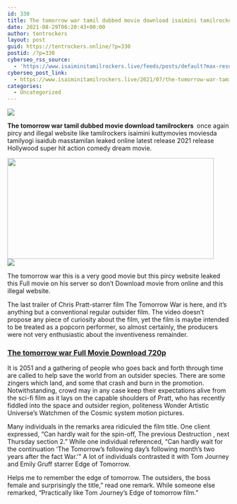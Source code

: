 ```yaml
---
id: 330
title: The tomorrow war tamil dubbed movie download isaimini tamilrockers kuttymovies moviesda tamilyogi isaidub
date: 2021-08-29T06:20:43+00:00
author: tentrockers
layout: post
guid: https://tentrockers.online/?p=330
postid: /?p=330
cyberseo_rss_source:
  - 'https://www.isaiminitamilrockers.live/feeds/posts/default?max-results=150&start-index=1'
cyberseo_post_link:
  - https://www.isaiminitamilrockers.live/2021/07/the-tomorrow-war-tamil-dubbed-movie.html
categories:
  - Uncategorized
---
```

<div class="media_block">
  <img src="https://1.bp.blogspot.com/-mQOh1yj4FMM/YN5-R6yoPwI/AAAAAAAAA-w/pojBl1BDQ0M1YV7XxXslDk-99wM-5c-5wCLcBGAsYHQ/s72-w468-h229-c/The-Tomorrow-War-Movie.jpg" class="media_thumbnail" />
</div>

<meta content="The tomorrow war tamil dubbed movie download tamilrockers&nbsp; once again pircy and illegal website like tamilrockers isaimini kuttymovies movie..." name="twitter:description" />

  


<center>
</center>

**The tomorrow war tamil dubbed movie download tamilrockers&nbsp;** once again pircy and illegal website like tamilrockers isaimini kuttymovies moviesda tamilyogi isaidub masstamilan leaked online latest release 2021 release Hollywood super hit action comedy dream movie.

<div class="separator">
  <a href="https://1.bp.blogspot.com/-mQOh1yj4FMM/YN5-R6yoPwI/AAAAAAAAA-w/pojBl1BDQ0M1YV7XxXslDk-99wM-5c-5wCLcBGAsYHQ/s640/The-Tomorrow-War-Movie.jpg"><img loading="lazy" border="0" data-original-height="360" data-original-width="640" height="229" src="https://1.bp.blogspot.com/-mQOh1yj4FMM/YN5-R6yoPwI/AAAAAAAAA-w/pojBl1BDQ0M1YV7XxXslDk-99wM-5c-5wCLcBGAsYHQ/w468-h229/The-Tomorrow-War-Movie.jpg" width="468" /></a>
</div>



<div class="separator">
  <a href="https://www.tamilrockers.co.nz/the-tomorrow-war-tamil-dubbed-movie-download-tamilrockers/"><img border="0" data-original-height="250" data-original-width="300" src="https://1.bp.blogspot.com/-nfbzYVobUik/YMlpOerzdgI/AAAAAAAAA3Y/aAupsOUs_WMY6Lv7R1OtZhI6OqaRh-YAwCPcBGAYYCw/s0/e854879156f0849f3d27a89db88ed039.png" /></a>
</div>

The tomorrow war this is a very good movie but this pircy website leaked this Full movie on his server so don’t Download movie from online and this illegal website.

The last trailer of Chris Pratt-starrer film The Tomorrow War is here, and it’s anything but a conventional regular outsider film. The video doesn’t propose any piece of curiosity about the film, yet the film is maybe intended to be treated as a popcorn performer, so almost certainly, the producers were not very enthusiastic about the inventiveness remainder.

### [**The tomorrow war Full Movie Download 720p**](https://www.tamilrockers.co.nz/the-tomorrow-war-full-movie-download-in-isaimini/)

It is 2051 and a gathering of people who goes back and forth through time are called to help save the world from an outsider species. There are some zingers which land, and some that crash and burn in the promotion. Notwithstanding, crowd may in any case keep their expectations alive from the sci-fi film as it lays on the capable shoulders of Pratt, who has recently fiddled into the space and outsider region, politeness Wonder Artistic Universe’s Watchmen of the Cosmic system motion pictures.

Many individuals in the remarks area ridiculed the film title. One client expressed, “Can hardly wait for the spin-off, The previous Destruction , next Thursday section 2.” While one individual referenced, “Can hardly wait for the continuation ‘The Tomorrow’s following day’s following month’s two years after the fact War.&#8217;” A lot of individuals contrasted it with Tom Journey and Emily Gruff starrer Edge of Tomorrow.

Helps me to remember the edge of tomorrow. The outsiders, the boss female and surprisingly the title,” read one remark. While someone else remarked, “Practically like Tom Journey’s Edge of tomorrow film.”

<center>
</center>